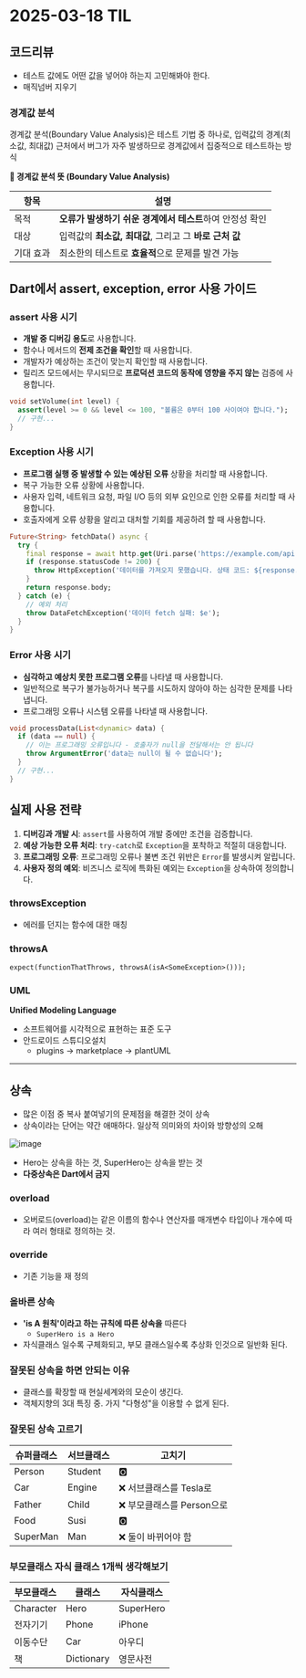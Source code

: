 # 2025-03-18 TIL

## 코드리뷰

- 테스트 값에도 어떤 값을 넣어야 하는지 고민해봐야 한다.
- 매직넘버 지우기



### 경계값 분석

경계값 분석(Boundary Value Analysis)은 테스트 기법 중 하나로, 입력값의 경계(최소값, 최대값) 근처에서 버그가 자주 발생하므로 경계값에서 집중적으로 테스트하는 방식



**📌 경계값 분석 뜻 (Boundary Value Analysis)**

| **항목**  | **설명**                                                 |
| --------- | -------------------------------------------------------- |
| 목적      | **오류가 발생하기 쉬운 경계에서 테스트**하여 안정성 확인 |
| 대상      | 입력값의 **최소값, 최대값**, 그리고 그 **바로 근처 값**  |
| 기대 효과 | 최소한의 테스트로 **효율적**으로 문제를 발견 가능        |



## Dart에서 assert, exception, error 사용 가이드

### assert 사용 시기

- **개발 중 디버깅 용도**로 사용합니다.
- 함수나 메서드의 **전제 조건을 확인**할 때 사용합니다.
- 개발자가 예상하는 조건이 맞는지 확인할 때 사용합니다.
- 릴리즈 모드에서는 무시되므로 **프로덕션 코드의 동작에 영향을 주지 않는** 검증에 사용합니다.

```dart
void setVolume(int level) {
  assert(level >= 0 && level <= 100, "볼륨은 0부터 100 사이여야 합니다.");
  // 구현...
}
```

### Exception 사용 시기

- **프로그램 실행 중 발생할 수 있는 예상된 오류** 상황을 처리할 때 사용합니다.
- 복구 가능한 오류 상황에 사용합니다.
- 사용자 입력, 네트워크 요청, 파일 I/O 등의 외부 요인으로 인한 오류를 처리할 때 사용합니다.
- 호출자에게 오류 상황을 알리고 대처할 기회를 제공하려 할 때 사용합니다.

```dart
Future<String> fetchData() async {
  try {
    final response = await http.get(Uri.parse('https://example.com/api'));
    if (response.statusCode != 200) {
      throw HttpException('데이터를 가져오지 못했습니다. 상태 코드: ${response.statusCode}');
    }
    return response.body;
  } catch (e) {
    // 예외 처리
    throw DataFetchException('데이터 fetch 실패: $e');
  }
}
```

### Error 사용 시기

- **심각하고 예상치 못한 프로그램 오류**를 나타낼 때 사용합니다.
- 일반적으로 복구가 불가능하거나 복구를 시도하지 않아야 하는 심각한 문제를 나타냅니다.
- 프로그래밍 오류나 시스템 오류를 나타낼 때 사용합니다.

```dart
void processData(List<dynamic> data) {
  if (data == null) {
    // 이는 프로그래밍 오류입니다 - 호출자가 null을 전달해서는 안 됩니다
    throw ArgumentError('data는 null이 될 수 없습니다');
  }
  // 구현...
}
```

## 실제 사용 전략

1. **디버깅과 개발 시**: `assert`를 사용하여 개발 중에만 조건을 검증합니다.
2. **예상 가능한 오류 처리**: `try-catch`로 `Exception`을 포착하고 적절히 대응합니다.
3. **프로그래밍 오류**: 프로그래밍 오류나 불변 조건 위반은 `Error`를 발생시켜 알립니다.
4. **사용자 정의 예외**: 비즈니스 로직에 특화된 예외는 `Exception`을 상속하여 정의합니다.



### throwsException

- 에러를 던지는 함수에 대한 매칭

### throwsA

`expect(functionThatThrows, throwsA(isA<SomeException>()));`





### UML

**Unified Modeling Language**

- 소프트웨어를 시각적으로 표현하는 표준 도구
- 안드로이드 스튜디오설치
  - plugins -> marketplace -> plantUML



------

## 상속

- 많은 이점 중 복사 붙여넣기의 문제점을 해결한 것이 상속
- 상속이라는 단어는 약간 애매하다. 일상적 의미와의 차이와 방향성의 오해

![image](https://gist.github.com/user-attachments/assets/7d7382f4-fef3-486b-81a8-b49450f02293)

- Hero는 상속을 하는 것, SuperHero는 상속을 받는 것
- **다중상속은 Dart에서 금지**



### overload

- 오버로드(overload)는 같은 이름의 함수나 연산자를 매개변수 타입이나 개수에 따라 여러 형태로 정의하는 것.

### override

- 기존 기능을 재 정의

### 올바른 상속

- **'is A 원칙'이라고 하는 규칙에 따른 상속을** 따른다
  - `SuperHero is a Hero`
- 자식클래스 일수록 구체화되고, 부모 클래스일수록 추상화 인것으로 일반화 된다.



### 잘못된 상속을 하면 안되는 이유

- 클래스를 확장할 때 현실세계와의 모순이 생긴다.
- 객체지향의 3대 특징 중. 가지 "다형성"을 이용할 수 없게 된다.



### 잘못된 상속 고르기

| 슈퍼클래스 | 서브클래스 | 고치기                    |
| ---------- | ---------- | ------------------------- |
| Person     | Student    | 🅾️                         |
| Car        | Engine     | ❌ 서브클래스를 Tesla로    |
| Father     | Child      | ❌ 부모클래스를 Person으로 |
| Food       | Susi       | 🅾️                         |
| SuperMan   | Man        | ❌ 둘이 바뀌어야 함        |



### 부모클래스 자식 클래스 1개씩 생각해보기

| 부모클래스 | 클래스     | 자식클래스 |
| ---------- | ---------- | ---------- |
| Character  | Hero       | SuperHero  |
| 전자기기   | Phone      | iPhone     |
| 이동수단   | Car        | 아우디     |
| 책         | Dictionary | 영문사전   |

